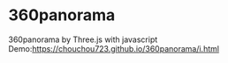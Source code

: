# 360panorama
360panorama by Three.js with javascript
Demo:https://chouchou723.github.io/360panorama/i.html
